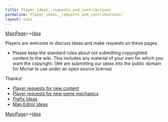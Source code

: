 ```yaml
---
title: Player_ideas,_requests_and_contributions
permalink: Player_ideas,_requests_and_contributions/
layout: wiki
---
```


[MainPage](/keeperrl_wiki/ "wikilink")>>[Idea](/keeperrl_wiki/Idea "wikilink")

Players are welcome to discuss ideas and make requests on these pages.

-   Please keep the standard rules about not submitting copyrighted
    content to the wiki. This includes any material of your own for
    which you want the copyright. (We are submitting our ideas into the
    public domain for Michal to use under an open source license)

Thanks!

-   [Player requests for new
    content](/keeperrl_wiki/Player_Requests_For_New_Content "wikilink")
-   [Player requests for new game
    mechanics](/keeperrl_wiki/Player_Requests_For_New_Game_Mechanics "wikilink")
-   [Prefix Ideas](/keeperrl_wiki/Pre-fix_Ideas "wikilink")
-   [Map Editor Ideas](/keeperrl_wiki/Map_Editor_Ideas "wikilink")

[MainPage](/keeperrl_wiki/ "wikilink")>>[Idea](/keeperrl_wiki/Idea "wikilink")

